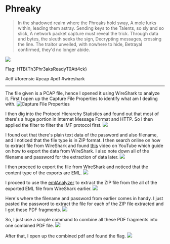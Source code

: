 # Phreaky
> In the shadowed realm where the Phreaks hold sway,
A mole lurks within, leading them astray.
Sending keys to the Talents, so sly and so slick,
A network packet capture must reveal the trick.
Through data and bytes, the sleuth seeks the sign,
Decrypting messages, crossing the line.
The traitor unveiled, with nowhere to hide,
Betrayal confirmed, they'd no longer abide.

![](https://i.imgur.com/arVPHF0.png)

Flag: HTB{Th3Phr3aksReadyT0Att4ck}

#ctf #forensic #pcap #pdf #wireshark 

---
The file given is a PCAP file, hence I opened it using WireShark to analyze it. First I open up the Capture File Properties to identify what am I dealing with.
![Capture File Properties](https://i.imgur.com/gL8arNf.png)

I then dig into the Protocol Hierarchy Statistics and found out that most of there's a huge portion in Internet Message Format and HTTP. So I then applied the filter to filter the IMF protocol first.
![](https://i.imgur.com/COmphmL.png)

I found out that there's plain text data of the password and also filename, and I noticed that the file type is in ZIP format. I then search online on how to extract file from WireShark and found [this](https://youtu.be/Fn__yRYW6Wo?si=Vb2-AJyLFGH5g4ID) video on YouTube which guide on how to export the data from WireShark. I also note down all of the filename and password for the extraction of data later.
![](https://i.imgur.com/ach8zqs.png)

I then proceed to export the file from WireShark and noticed that the content type of the exports are EML.
![](https://i.imgur.com/zvKPl9m.png)

I proceed to use the [emlAnalyzer](https://github.com/wahlflo/eml_analyzer) to extract the ZIP file from the all of the exported EML file from WireShark earlier.
![](https://i.imgur.com/FH7JMkp.png)

Here's where the filename and password from earlier comes in handy. I just pasted the password to extract the file for each of the ZIP file extracted and I got these PDF fragments.
![](https://i.imgur.com/BnRMY8U.png)

So, I just use a simple command to combine all these PDF fragments into one combined PDF file.
![](https://i.imgur.com/leZ7fFd.png)

After that, I open up the combined pdf and found the flag.
![](https://i.imgur.com/TWLzM2M.png)

